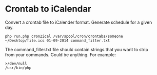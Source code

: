 # Crontab to iCalendar

Convert a crontab file to iCalender format. Generate schedule for a given day.

    php run.php cron2ical /var/spool/cron/crontabs/someone ~/Desktop/file.ics 01-09-2014 command_filter.txt

The command_filter.txt file should contain strings that you want to strip from your commands. Could be anything. For example:

    >/dev/null
    /usr/bin/php

